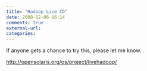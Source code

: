 ```yaml
---
title: "Hadoop Live CD"
date: 2008-12-06 16:14
comments: true
external-url:
categories:
---
```

If anyone gets a chance to try this, please let me know.

<http://opensolaris.org/os/project/livehadoop/>
